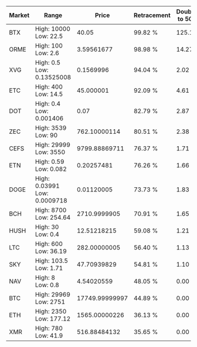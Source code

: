 | Market | Range | Price| Retracement | Doubles to 50% |
| --- | --- | --- | --- | --- |
| BTX | High: 10000<br />Low: 22.5 | 40.05 | 99.82 % | 125.12 |
| ORME | High: 100<br />Low: 2.6 | 3.59561677 | 98.98 % | 14.27 |
| XVG | High: 0.5<br />Low: 0.13525008 | 0.1569996 | 94.04 % | 2.02 |
| ETC | High: 400<br />Low: 14.5 | 45.000001 | 92.09 % | 4.61 |
| DOT | High: 0.4<br />Low: 0.001406 | 0.07 | 82.79 % | 2.87 |
| ZEC | High: 3539<br />Low: 90 | 762.10000114 | 80.51 % | 2.38 |
| CEFS | High: 29999<br />Low: 3550 | 9799.88869711 | 76.37 % | 1.71 |
| ETN | High: 0.59<br />Low: 0.082 | 0.20257481 | 76.26 % | 1.66 |
| DOGE | High: 0.03991<br />Low: 0.0009718 | 0.01120005 | 73.73 % | 1.83 |
| BCH | High: 8700<br />Low: 254.64 | 2710.9999905 | 70.91 % | 1.65 |
| HUSH | High: 30<br />Low: 0.4 | 12.51218215 | 59.08 % | 1.21 |
| LTC | High: 600<br />Low: 36.19 | 282.00000005 | 56.40 % | 1.13 |
| SKY | High: 103.5<br />Low: 1.71 | 47.70939829 | 54.81 % | 1.10 |
| NAV | High: 8<br />Low: 0.8 | 4.54020559 | 48.05 % | 0.00 |
| BTC | High: 29969<br />Low: 2751 | 17749.99999997 | 44.89 % | 0.00 |
| ETH | High: 2350<br />Low: 177.12 | 1565.00000226 | 36.13 % | 0.00 |
| XMR | High: 780<br />Low: 41.9 | 516.88484132 | 35.65 % | 0.00 |
